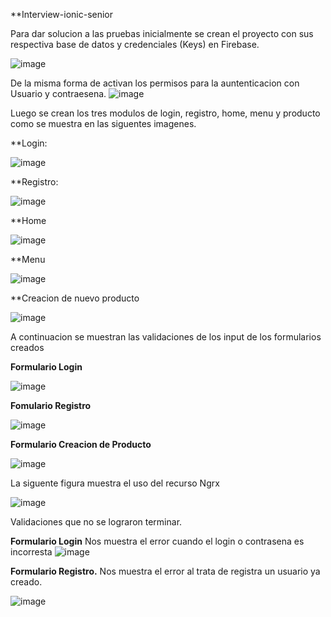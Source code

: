 **Interview-ionic-senior
 
 Para dar solucion a las pruebas inicialmente se crean el proyecto con sus respectiva base de datos y credenciales (Keys) en Firebase.
 
 ![image](https://user-images.githubusercontent.com/27816405/183230383-21c34eae-cbc7-41bc-9a6d-f82f59362674.png)

De la misma forma de activan los permisos para la auntenticacion con Usuario y contraesena.
![image](https://user-images.githubusercontent.com/27816405/183230413-270f9721-e2d0-4770-9cb4-c16ae88e0380.png)

Luego se crean los tres modulos de login, registro, home, menu y producto como se muestra en las siguentes imagenes.

**Login:

![image](https://user-images.githubusercontent.com/27816405/183230470-10bb0a23-5500-4c9d-9fdb-4e28d6771b70.png)


**Registro:

![image](https://user-images.githubusercontent.com/27816405/183230517-c47e2d8c-09f5-4567-ab86-03ed3e4a152e.png)

**Home

![image](https://user-images.githubusercontent.com/27816405/183230531-d4f8fc2f-fc33-4246-8542-1019fe968773.png)

**Menu

![image](https://user-images.githubusercontent.com/27816405/183230545-1d53a974-69b2-40f9-93c3-5c855bcbf404.png)

**Creacion de nuevo producto

![image](https://user-images.githubusercontent.com/27816405/183230564-1537e9d7-7517-4398-8151-55cdbc0580f9.png)

A continuacion se muestran las validaciones de los input de los formularios  creados

**Formulario Login**

![image](https://user-images.githubusercontent.com/27816405/183230617-0a5e8f32-deac-41c7-9893-69b155c3e762.png)

**Fomulario Registro**

![image](https://user-images.githubusercontent.com/27816405/183230645-623fb31d-0b07-470c-8669-a875d7324685.png)


**Formulario Creacion de Producto**

![image](https://user-images.githubusercontent.com/27816405/183230670-2f93cd12-ade4-4289-bd4c-45d81761a615.png)


La siguente figura muestra el uso del recurso Ngrx

![image](https://user-images.githubusercontent.com/27816405/183230723-73567556-8ed5-4e8e-81ee-605f0d02e679.png)


Validaciones que no se lograron terminar.

**Formulario Login**
Nos muestra el error cuando el login o contrasena es incorresta
![image](https://user-images.githubusercontent.com/27816405/183230973-29b503dd-e846-403e-87f7-5034d497a86b.png)

**Formulario Registro.**
Nos muestra el error al trata de registra un usuario ya creado.

![image](https://user-images.githubusercontent.com/27816405/183231091-e5551049-4e2b-4036-a066-d44fd598bc8b.png)




